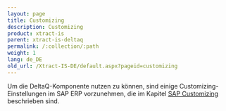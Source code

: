```yaml
---
layout: page
title: Customizing
description: Customizing
product: xtract-is
parent: xtract-is-deltaq
permalink: /:collection/:path
weight: 1
lang: de_DE
old_url: /Xtract-IS-DE/default.aspx?pageid=customizing
---
```


Um die DeltaQ-Komponente nutzen zu können, sind einige Customizing-Einstellungen im SAP ERP vorzunehmen, die im Kapitel [SAP Customizing]()  beschrieben sind.
